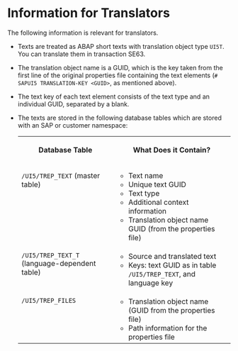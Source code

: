 <!-- loio17d242da9f0a4b36a37d6d49acf4fe5f -->

# Information for Translators

The following information is relevant for translators.

-   Texts are treated as ABAP short texts with translation object type `UI5T`. You can translate them in transaction SE63.
-   The translation object name is a GUID, which is the key taken from the first line of the original properties file containing the text elements \(`# SAPUI5 TRANSLATION-KEY <GUID>`, as mentioned above\).
-   The text key of each text element consists of the text type and an individual GUID, separated by a blank.
-   The texts are stored in the following database tables which are stored with an SAP or customer namespace:


    <table>
    <tr>
    <th valign="top">

    Database Table
    
    </th>
    <th valign="top">

    What Does it Contain?
    
    </th>
    </tr>
    <tr>
    <td valign="top">
    
    `/UI5/TREP_TEXT` \(master table\)
    
    </td>
    <td valign="top">
    
    -   Text name
    -   Unique text GUID
    -   Text type
    -   Additional context information
    -   Translation object name GUID \(from the properties file\)


    
    </td>
    </tr>
    <tr>
    <td valign="top">
    
    `/UI5/TREP_TEXT_T` \(language-dependent table\)
    
    </td>
    <td valign="top">
    
    -   Source and translated text
    -   Keys: text GUID as in table `/UI5/TREP_TEXT`, and language key


    
    </td>
    </tr>
    <tr>
    <td valign="top">
    
    `/UI5/TREP_FILES` 
    
    </td>
    <td valign="top">
    
    -   Translation object name \(GUID from the properties file\)
    -   Path information for the properties file



    
    </td>
    </tr>
    </table>
    

